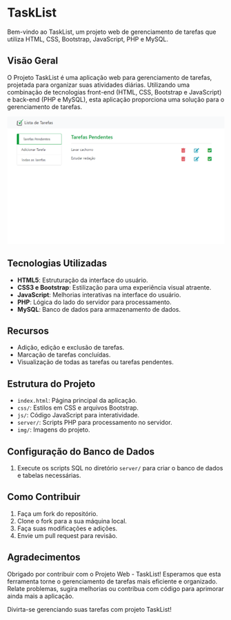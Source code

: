 # TaskList
Bem-vindo ao TaskList, um projeto web de gerenciamento de tarefas que utiliza HTML, CSS, Bootstrap, JavaScript, PHP e MySQL.

## Visão Geral

O Projeto TaskList é uma aplicação web para gerenciamento de tarefas, projetada para organizar suas atividades diárias. Utilizando uma combinação de tecnologias front-end (HTML, CSS, Bootstrap e JavaScript) e back-end (PHP e MySQL), esta aplicação proporciona uma solução para o gerenciamento de tarefas.

![Exemplo de uma das páginas do projeto](img/screenshot.png)

## Tecnologias Utilizadas

- **HTML5**: Estruturação da interface do usuário.
- **CSS3 e Bootstrap**: Estilização para uma experiência visual atraente.
- **JavaScript**: Melhorias interativas na interface do usuário.
- **PHP**: Lógica do lado do servidor para processamento.
- **MySQL**: Banco de dados para armazenamento de dados.

## Recursos

- Adição, edição e exclusão de tarefas.
- Marcação de tarefas concluídas.
- Visualização de todas as tarefas ou tarefas pendentes.

## Estrutura do Projeto

- `index.html`: Página principal da aplicação.
- `css/`: Estilos em CSS e arquivos Bootstrap.
- `js/`: Código JavaScript para interatividade.
- `server/`: Scripts PHP para processamento no servidor.
- `img/`: Imagens do projeto.

## Configuração do Banco de Dados

1. Execute os scripts SQL no diretório `server/` para criar o banco de dados e tabelas necessárias.

## Como Contribuir

1. Faça um fork do repositório.
2. Clone o fork para a sua máquina local.
3. Faça suas modificações e adições.
4. Envie um pull request para revisão.

## Agradecimentos

Obrigado por contribuir com o Projeto Web - TaskList! Esperamos que esta ferramenta torne o gerenciamento de tarefas mais eficiente e organizado. Relate problemas, sugira melhorias ou contribua com código para aprimorar ainda mais a aplicação.

Divirta-se gerenciando suas tarefas com projeto TaskList!

